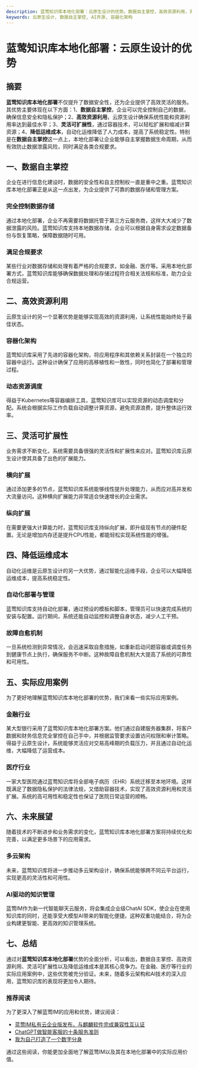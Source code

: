 ```yaml
---
description: 蓝莺知识库本地化部署：云原生设计的优势。数据自主掌控，高效资源利用，灵活可扩展性，降低运维成本。实际应用案例和未来展望，推荐阅读。
keywords: 云原生设计, 数据自主掌控, AI开源, 容器化架构
---
```

# 蓝莺知识库本地化部署：云原生设计的优势


## 摘要

**蓝莺知识库本地化部署**不仅提升了数据安全性，还为企业提供了高效灵活的服务。其优势主要体现在以下方面：1、**数据自主掌控**，企业可以完全控制自己的数据，确保信息安全和隐私保护；2、**高效资源利用**，云原生设计确保系统性能和资源利用率达到最佳水平；3、**灵活可扩展性**，通过容器技术，可以轻松扩展和缩减计算资源；4、**降低运维成本**，自动化运维降低了人力成本，提高了系统稳定性。特别是在**数据自主掌控**这一点上，本地化部署让企业能够自主掌握数据生命周期，从而有效防止数据泄露风险，同时满足各类合规要求。

## 一、数据自主掌控

企业在进行信息化建设时，数据的安全性和自主控制权一直是重中之重。蓝莺知识库本地化部署正是从这一点出发，为企业提供了可靠的数据存储和管理方案。

### 完全控制数据存储

通过本地化部署，企业不再需要将数据托管于第三方云服务商，这样大大减少了数据泄露的风险。蓝莺知识库支持本地数据存储，企业可以根据自身需求设定数据备份与恢复策略，保障数据随时可用。

### 满足合规要求

某些行业对数据存储和处理有着严格的合规要求，如金融、医疗等。采用本地化部署方式，蓝莺知识库能够确保数据处理和存储过程符合相关法规和标准，助力企业合规运营。

## 二、高效资源利用

云原生设计的另一个显著优势是能够实现高效的资源利用，让系统性能始终处于最佳状态。

### 容器化架构

蓝莺知识库采用了先进的容器化架构，将应用程序和其依赖关系封装在一个独立的容器中运行。这种设计确保了应用的高移植性和一致性，同时也简化了部署和管理过程。

### 动态资源调度

得益于Kubernetes等容器编排工具，蓝莺知识库可以实现资源的动态调度和分配。系统会根据实际工作负载自动调整计算资源，避免资源浪费，提升整体运行效率。

## 三、灵活可扩展性

业务需求不断变化，系统需要具备很强的灵活性和扩展性来应对。蓝莺知识库云原生设计使其具备了出色的扩展能力。

### 横向扩展

通过添加更多的节点，蓝莺知识库系统能够线性提升处理能力，从而应对高并发和大流量访问。这种横向扩展能力非常适合快速增长的企业需求。

### 纵向扩展

在需要更强大计算能力时，蓝莺知识库支持纵向扩展，即升级现有节点的硬件配置。无论是增加内存还是提升CPU性能，都能轻松实现系统性能的增强。

## 四、降低运维成本

自动化运维是云原生设计的另一大优势，通过智能化运维手段，企业可以大幅降低运维成本，提高系统稳定性。

### 自动化部署与管理

蓝莺知识库支持自动化部署，通过预设的模板和脚本，管理员可以快速完成系统的安装与配置。运行期间，系统还能自动监控和调整自身状态，减少人工干预。

### 故障自愈机制

一旦系统检测到异常情况，会迅速采取自愈措施，如重新启动问题容器或调度任务到健康节点上执行，确保服务不中断。这种故障自愈机制大大提高了系统的可靠性和可用性。

## 五、实际应用案例

为了更好地理解蓝莺知识库本地化部署的优势，我们来看一些实际应用案例。

### 金融行业

某大型银行采用了蓝莺知识库本地化部署方案。他们通过自建服务器集群，将客户数据和财务信息完全掌控在自己手中，并根据监管要求设置访问权限和审计策略。得益于云原生设计，系统能够灵活应对交易高峰期的负载压力，并且通过自动化运维，大幅降低了运营成本。

### 医疗行业

一家大型医院通过蓝莺知识库将全部电子病历（EHR）系统迁移至本地环境。这样既满足了数据隐私保护的法律法规，又借助容器技术，实现了高效资源利用和灵活扩展。系统的高可用性和稳定性也保证了医院日常运营的顺畅。

## 六、未来展望

随着技术的不断进步和业务需求的变化，蓝莺知识库本地化部署方案将持续优化和完善，以满足更多场景下的应用需求。

### 多云架构

未来，蓝莺知识库将进一步推动多云架构设计，确保系统能够跨不同云平台运行，实现更高的灵活性和可用性。

### AI驱动的知识管理

蓝莺IM作为新一代智能聊天云服务，将会集成企业级ChatAI SDK，使企业在使用知识库的同时，还能享受大模型AI带来的智能化便捷。这种双重功能结合，将为企业构建更智能、更高效的知识管理系统。

## 七、总结

通过对**蓝莺知识库本地化部署**优势的全面分析，可以看出，数据自主掌控、高效资源利用、灵活可扩展性以及降低运维成本是其核心竞争力。在金融、医疗等行业的实际应用案例中，这些优势被充分验证。未来，随着多云架构和AI技术的深入应用，蓝莺知识库的表现将更加令人期待。

### 推荐阅读

为了更深入了解蓝莺IM的应用和优势，建议阅读：
- [蓝莺IM私有云企业版发布，与麒麟软件完成兼容性互认证](https://docs.lanyingim.com/articles/product-and-technologies/lanying-im-private-cloud-enterprise-edition-published-and-kylin-os-neocertify.html)
- [ChatGPT做智能客服的十条服务准则](https://docs.lanyingim.com/articles/product-and-technologies/chatgpt-intelligent-customer-service-ten-service-guidelines.html)
- [我为自己打造了一个数字分身](https://docs.lanyingim.com/articles/product-and-technologies/I-have-created-a-digital-avatar-for-myself.html)

通过这些阅读，你能更加全面地了解蓝莺IM以及其在本地化部署中的实际应用价值。